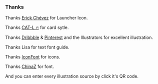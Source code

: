 ### Thanks

Thanks [Erick Chévez](https://dribbble.com/shots/4887127-The-cold-escape) for Launcher Icon.

Thanks [CAT-L 🔥](https://dribbble.com/shots/5429193-Beautiful-scenery-calendar) for card sytle.

Thanks [Dribbble](https://dribbble.com/IceWinter/likes) & [Pinterest](https://www.pinterest.com/ice1627/pins/) and the Illustrators for excellent illustration.

Thanks Lisa for text font guide.

Thanks [IconFont](https://www.iconfont.cn) for icons.

Thanks [ChinaZ](http://font.chinaz.com) for font.

And you can enter every illustration source by click it's QR code.
